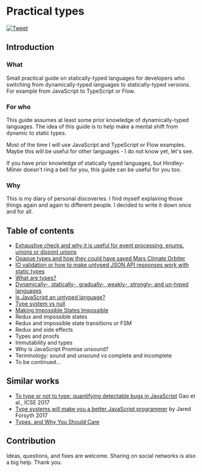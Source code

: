 # Practical types

[![Tweet][twitter-badge]][twitter]

## Introduction

### What
Small practical guide on statically-typed languages for developers who switching from dynamically-typed languages to statically-typed versions. For example from JavaScript to TypeScript or Flow.

### For who
This guide assumes at least some prior knowledge of dynamically-typed languages. The idea of this guide is to help make a mental shift from dynamic to static types.

Most of the time I will use JavaScript and TypeScript or Flow examples. Maybe this will be useful for other languages - I do not know yet, let's see.

If you have prior knowledge of statically typed languages, but Hindley-Milner doesn't ring a bell for you, this guide can be useful for you too.

### Why
This is my diary of personal discoveries. I find myself explaining those things again and again to different people. I decided to write it down once and for all.

## Table of contents
- [Exhaustive check and why it is useful for event processing, enums, unions or disjoint unions](posts/exhaustive-check.md)
- [Opaque types and how they could have saved Mars Climate Orbiter](posts/opaque-types.md)
- [IO validation or how to make untyped JSON API responses work with static types](posts/io-validation.md)
- [What are types?](posts/what-are-types.md)
- [Dynamically-, statically-, gradually-, weakly-, strongly- and un-typed languages](dynamic-static-gradual-untyped.md)
- [Is JavaScript an untyped language?](posts/is-javascript-an-untyped-language.md)
- [Type system vs null](posts/type-system-vs-null.md)
- [Making Impossible States Impossible](posts/making-impossible-states-impossible.md)
- Redux and impossible states
- Redux and impossible state transitions or FSM
- Redux and side effects
- Types and proofs
- Immutability and types
- Why is JavaScript Promise unsound?
- Terminology: sound and unsound vs complete and incomplete
- To be continued...

## Similar works

- [To type or not to type: quantifying detectable bugs in JavaScript](https://blog.acolyer.org/2017/09/19/to-type-or-not-to-type-quantifying-detectable-bugs-in-javascript/) Gao et al., ICSE 2017
- [Type systems will make you a better JavaScript programmer](https://jaredforsyth.com/type-systems-js-dev/#/) by Jared Forsyth 2017
- [Types, and Why You Should Care](https://www.youtube.com/watch?time_continue=1&v=0arFPIQatCU)

## Contribution
Ideas, questions, and fixes are welcome. Sharing on social networks is also a big help. Thank you.

[twitter]: https://twitter.com/intent/tweet?text=Check%20out%20small%20practical%20guide%20on%20Flow%20and%20TypeScript%20for%20JavaScript%20developers%0A%20by%20%40stereobooster%20https%3A%2F%2Fgithub.com%2Fstereobooster%2Fpractical-types%20%F0%9F%91%8D
[twitter-badge]: https://img.shields.io/twitter/url/https/github.com/stereobooster/react-ideal-image.svg?style=social
